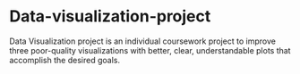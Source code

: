 # Data-visualization-project 
Data Visualization project is an individual coursework project to improve three poor-quality visualizations with better, clear, understandable plots that accomplish the desired goals.
